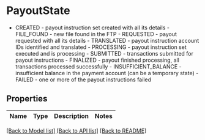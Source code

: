 # PayoutState

- CREATED - payout instruction set created with all its details - FILE_FOUND - new file found in the FTP - REQUESTED - payout requested with all its details - TRANSLATED - payout instruction account IDs identified and translated - PROCESSING - payout instruction set executed and is processing - SUBMITTED - transactions submitted for payout instructions - FINALIZED - payout finished processing, all transactions processed successfully - INSUFFICIENT_BALANCE - insufficient balance in the payment account (can be a temporary state) - FAILED - one or more of the payout instructions failed 

## Properties

Name | Type | Description | Notes
------------ | ------------- | ------------- | -------------

[[Back to Model list]](../README.md#documentation-for-models) [[Back to API list]](../README.md#documentation-for-api-endpoints) [[Back to README]](../README.md)


